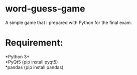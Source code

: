 # word-guess-game
A simple game that I prepared with Python for the final exam.


# Requirement:
*Python 3+<br />
*PyQt5	(pip install pyqt5)<br />
*pandas (pip install pandas)<br />

